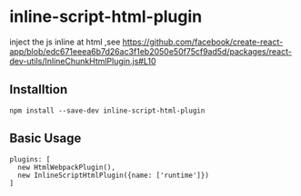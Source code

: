 # inline-script-html-plugin

inject the js inline at html ,see https://github.com/facebook/create-react-app/blob/edc671eeea6b7d26ac3f1eb2050e50f75cf9ad5d/packages/react-dev-utils/InlineChunkHtmlPlugin.js#L10

## Installtion

```
npm install --save-dev inline-script-html-plugin
```

## Basic Usage

```
plugins: [
  new HtmlWebpackPlugin(),
  new InlineScriptHtmlPlugin({name: ['runtime']})
]
```
